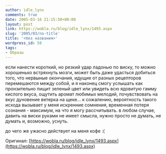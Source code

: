 ```yaml
---
author: idle_lynx
comments: true
date: 2005-03-16 21:15:50+00:00
layout: post
link: https://wobla.ru/blog/idle_lynx/1493.aspx
slug: '2005/03/no-title'
title: '<без названия>'
wordpress_id: 58
tags:
- Образы
---
```


если нанести короткий, но резкий удар ладонью по виску, то можно хорошенько встряхнуть мозги, может быть даже удасться добиться того, что нервыные окончания, идущие от разных рецепторов перемешаются между собой, и я наконец смогу услышать как пронзительно пищит зеленый цвет или увидеть всю ядовитую гамму кислого вкуса, ощутить аромат любимых мелодий, почувствовать на вкус дуновение ветерка на щеке... к сожалению, вероятность такого исхода вызывает у меня искренние сомнения, временная потеря сознания - максимум, на что я могу рассчитывать. в любом случае, давить на виски руками не имеет смысла, нужно просто не думать, не думать и, возможно, уснуть.

до чего же ужасно действует на меня кофе :(

Оригинал: [https://wobla.ru/blog/idle_lynx/1493.aspx](https://wobla.ru/blog/idle_lynx/1493.aspx)

